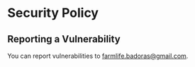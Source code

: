 # Security Policy

## Reporting a Vulnerability

You can report vulnerabilities to farmlife.badoras@gmail.com.
